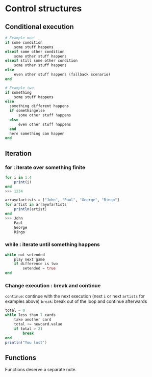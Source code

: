 # Control structures

## Conditional execution
```julia
# Example one
if some condition
	some stuff happens
elseif some other condition
	some other stuff happens
elseif still some other condition
	some other stuff happens
else
	even other stuff happens (fallback scenario)
end
```
```julia
# Example two
if something
	some stuff happens
else
  something different happens
  if somethingelse
	  some other stuff happens
  else
      even other stuff happens
  end
  here something can happen
end
```

## Iteration
### **for** : iterate over something finite
```julia
for i in 1:4
	print(i)
end
>>> 1234
```
```julia
arrayofartists = ["John", "Paul", "George", "Ringo"]
for artist in arrayofartists
	println(artist)
end
>>> John
    Paul
    George
    Ringo
```

### **while** : iterate until something happens
```julia
while not setended
	play next game
	if difference is two
		setended = true
end
```

### Change execution : **break** and **continue**
`continue`: continue with the next execution (next `i` or next `artists` for examples above)
`break`: break out of the loop and continue afterwards

```julia
total = 0
while less than 7 cards
	take another card
	total += newcard.value
	if total > 21
		break
end
println("You lost")
```


## Functions

Functions deserve a separate note.
